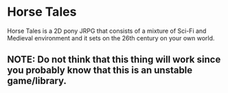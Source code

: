 # Horse Tales
Horse Tales is a 2D pony JRPG that consists of a mixture of Sci-Fi and Medieval environment and it sets on the 26th century on your own world.

## NOTE: Do not think that this thing will work since you probably know that this is an unstable game/library.
